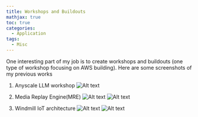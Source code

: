 ```yaml
---
title: Workshops and Buildouts 
mathjax: true
toc: true
categories:
  - Application
tags:
  - Misc
---
```


One interesting part of my job is to create workshops and buildouts (one type of workshop focusing on AWS building). Here are some screenshots of my previous works

1. Anyscale LLM workshop
![Alt text](/code23/assets/images/2024/24-01-24-Buildouts_files/anyscale.png)

2. Media Replay Engine(MRE) 
![Alt text](/code23/assets/images/2024/24-01-24-Buildouts_files/MRE_system.png)
![Alt text](/code23/assets/images/2024/24-01-24-Buildouts_files/MRE_content.png)

3. Windmill IoT architecture
![Alt text](/code23/assets/images/2024/24-01-24-Buildouts_files/windmill_architecture.png)
![Alt text](/code23/assets/images/2024/24-01-24-Buildouts_files/windmill_reinvent.jpg)